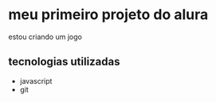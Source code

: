 # meu primeiro projeto do alura 
estou criando um jogo 

## tecnologias utilizadas 
- javascript 
- git 
